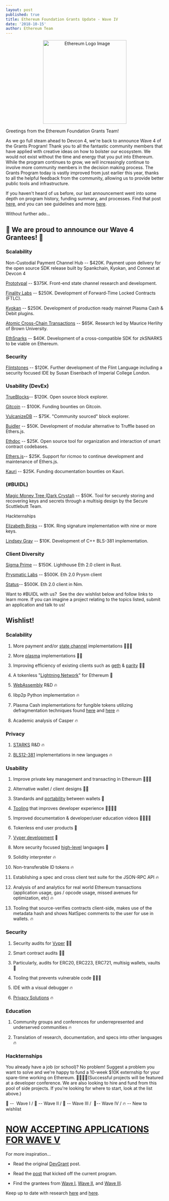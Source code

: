 ```yaml
---
layout: post
published: true
title: Ethereum Foundation Grants Update - Wave IV
date: '2018-10-15'
author: Ethereum Team
---
```


<center><img src="https://blog.ethereum.org/img/2018/08/grants_eth_logo.png" alt="Ethereum Logo Image" width="266"></center>

Greetings from the Ethereum Foundation Grants Team!

As we go full steam ahead to Devcon 4, we're back to announce Wave 4 of the Grants Program! Thank you to all the fantastic community members that have applied with creative ideas on how to bolster our ecosystem. We would not exist without the time and energy that you put into Ethereum. While the program continues to grow, we will increasingly continue to involve more community members in the decision making process. The Grants Program today is vastly improved from just earlier this year, thanks to all the helpful feedback from the community, allowing us to provide better public tools and infrastructure.

If you haven't heard of us before, our last announcement went into some depth on program history, funding summary, and processes. Find that post [here](https://blog.ethereum.org/2018/08/17/ethereum-foundation-grants-update-wave-3/), and you can see guidelines and more [here](https://app.tettra.co/teams/ethereum/pages/applying-for-ef-grants).

Without further ado...

## 🎉 We are proud to announce our Wave 4 Grantees! 🎉

### Scalability
Non-Custodial Payment Channel Hub​​ -- $420K. Payment upon delivery for the open source SDK release built by Spankchain, Kyokan, and Connext at Devcon 4

[Prototypal​​](https://counterfactual.com/) -- $375K. Front-end state channel research and development.

[Finality Labs](https://finalitylabs.io/)​​ ​​-- $250K. Development of Forward-Time Locked Contracts (FTLC).

[Kyokan​​](http://plasma.kyokan.io/) ​​-- $250K. Development of production ready mainnet Plasma Cash & Debit plugins.

[Atomic Cross-Chain Transactions](http://cs.brown.edu/research/atomic-transactions/) -- $65K. Research led by Maurice Herlihy of Brown University.

[EthSnarks​​](https://github.com/HarryR/ethsnarks) ​​-- $40K. Development of a cross-compatible SDK for zkSNARKS to be viable on Ethereum.

### Security

[Flintstones](https://github.com/flintlang)  -- $120K. Further development of the Flint Language including a security focused IDE by Susan Eisenbach of Imperial College London.

### Usability (DevEx)

[TrueBlocks](https://github.com/Great-Hill-Corporation/quickBlocks) ​​-- $120K. Open source block explorer.

[Gitcoin​​](https://gitcoin.co/) -- $100K. Funding bounties on Gitcoin.

[VulcanizeDB](https://github.com/vulcanize/vulcanizedb) ​​-- $75K. "Community sourced" block explorer.

[Buidler](http://getbuidler.com/) ​​-- $50K. Development of modular alternative to Truffle based on Ethers.js.

[Ethdoc​​](https://ethdoc.io/) -- $25K. Open source tool for organization and interaction of smart contract codebases.

[Ethers.js​​](https://blog.ricmoo.com/ethers-v4-released-6db6e08d523d) -- $25K. Support for ricmoo to continue development and maintenance of Ethers.js.

[Kauri​​](https://gitcoin.co/) -- $25K. Funding documentation bounties on Kauri.

### (#BUIDL)

[Magic Money Tree  (Dark Crystal)](https://darkcrystal.pw)  -- $50K. Tool for securely storing and recovering keys and secrets through a multisig design by the Secure Scuttlebutt Team.

Hackternships

[Elizabeth Binks](https://github.com/noot)​​ -- $10K. Ring signature implementation with nine or more keys.

[Lindsey Gray​​](https://github.com/lgray/bls12-381-cpp)  -- $10K. Development of C++ BLS-381 implementation.

### Client Diversity

[Sigma Prime](https://github.com/sigp/lighthouse/)​​ -- $150K. Lighthouse Eth 2.0 client in Rust.

[Prysmatic Labs](http://github.com/prysmaticlabs/prysm) -- $500K. Eth 2.0 Prysm client

[Status](https://blog.status.im/introducing-nimbus-3360367bb311) ​​-- $500K. Eth 2.0 client in Nim.

Want to #BUIDL with us?  See the dev wishlist below and follow links to learn more. If you can imagine a project relating to the topics listed, submit an application and talk to us!

## Wishlist!

### Scalability

1.  More payment and/or [state channel](http://www.jeffcoleman.ca/state-channels/) implementations 💚💙💜

2.  More [plasma](https://ethresear.ch/t/minimal-viable-plasma/426) implementations 💚💙

3.  Improving efficiency of existing clients such as [geth](https://github.com/ethereum/go-ethereum) & [parity](https://github.com/paritytech/parity-ethereum) 💚💙

4.  A tokenless "[Lightning Network](https://raiden.network/101.html)" for Ethereum 💙

5.  [WebAssembly](https://github.com/ewasm/design) R&D 🔥

6.  libp2p Python implementation 🔥

7.  Plasma Cash implementations for fungible tokens utilizing defragmentation techniques found [here](https://ethresear.ch/t/plasma-cash-defragmentation/3410) and [here](https://ethresear.ch/t/plasma-cash-defragmentation-take-2/3515) 🔥

8.  Academic analysis of Casper 🔥

### Privacy

1.  [STARKS](https://github.com/ethereum/research/tree/master/mimc_stark) R&D 🔥

2.  [BLS12-381](https://blog.z.cash/new-snark-curve/) implementations in new languages 🔥

### Usability

1.  Improve private key management and transacting in Ethereum 💚💙💛

2.  Alternative wallet / client designs 💙💜

3.  Standards and [portability](https://github.com/WalletConnect) between wallets 💙

4.  [Tooling](https://medium.com/buyethdomains/browseth-2018-roadmap-1533bfd02cd) that improves developer experience 💚💙💜💛

5.  Improved documentation & developer/user education videos 💚💙💜💛

6.  Tokenless end user products 💜

7.  [Vyper development](https://github.com/ethereum/vyper) 💜

8.  More security focused [high-level](https://github.com/flintlang/flint) languages 💜

9.  Solidity interpreter 🔥

10. Non-transferable ID tokens 🔥

11. Establishing a spec and cross client test suite for the JSON-RPC API 🔥

12. Analysis of and analytics for real world Ethereum transactions (application usage, gas / opcode usage, missed avenues for optimization, etc) 🔥

13. Tooling that source-verifies contracts client-side, makes use of the metadata hash and shows NatSpec comments to the user for use in wallets. 🔥

### Security

1.  Security audits for [Vyper](https://github.com/ethereum/vyper) 💙💜

2.  Smart contract audits 💚💜

3.  Particularly, audits for ERC20, ERC223, ERC721, multisig wallets, vaults 💜

4.  Tooling that prevents vulnerable code 💚💙💜

5.  IDE with a visual debugger 🔥

6.  [Privacy Solutions](https://cryptstorm.com/zk-snarks-comes-to-ethereum/) 🔥

### Education

1.  Community groups and conferences for underrepresented and underserved communities 🔥

2.  Translation of research, documentation, and specs into other languages 🔥

### Hackternships

You already have a job (or school)? No problem! Suggest a problem you want to solve and we're happy to fund a 10-week $10K externship for your spare-time working on Ethereum. 💚💙💜💛(Successful projects will be featured at a developer conference. We are also looking to hire and fund from this pool of side projects. If you're looking for where to start, look at the list above.)

💚 --  Wave I / 💙 -- Wave II / 💜 -- Wave III /  💛-- Wave IV / 🔥 -- New to wishlist

# [NOW ACCEPTING APPLICATIONS FOR WAVE V](https://efgrants.typeform.com/to/huczUJ)

For more inspiration...

-   Read the original [DevGrant](https://blog.ethereum.org/2015/04/07/devgrants-help/) post.

-   Read the [post](https://blog.ethereum.org/2018/01/02/ethereum-scalability-research-development-subsidy-programs/) that kicked off the current program.

-   Find the grantees from [Wave I](https://blog.ethereum.org/2018/03/07/announcing-beneficiaries-ethereum-foundation-grants/), [Wave II](https://blog.ethereum.org/2018/05/02/announcing-may-2018-cohort-ef-grants/), and [Wave III](https://blog.ethereum.org/2018/08/17/ethereum-foundation-grants-update-wave-3/).

Keep up to date with research [here](https://ethresear.ch/) and [here](http://www.weekinethereum.com/).
